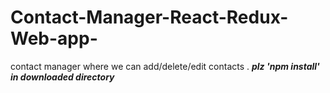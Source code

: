 # Contact-Manager-React-Redux-Web-app-
contact manager where we can add/delete/edit contacts .
***plz 'npm install' in downloaded directory***
